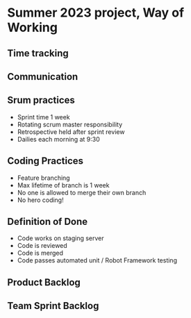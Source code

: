 # Summer 2023 project, Way of Working

## Time tracking

## Communication

## Srum practices
- Sprint time 1 week
- Rotating scrum master responsibility
- Retrospective held after sprint review
- Dailies each morning at 9:30

## Coding Practices
- Feature branching
- Max lifetime of branch is 1 week
- No one is allowed to merge their own branch
- No hero coding!

## Definition of Done
- Code works on staging server
- Code is reviewed
- Code is merged
- Code passes automated unit / Robot Framework testing

## Product Backlog

## Team Sprint Backlog

